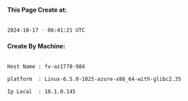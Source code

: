 
   
#### This Page Create at:

```bash

2024-10-17 - 06:41:21 UTC

```

#### Create By Machine:

```bash

Host Name : fv-az1778-984

platform  : Linux-6.5.0-1025-azure-x86_64-with-glibc2.35

Ip Local  : 10.1.0.145

```

